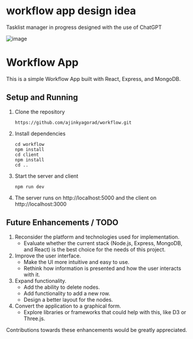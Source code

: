 # workflow app design idea
Tasklist manager in progress designed with the use of ChatGPT

![image](https://github.com/ajinkyagorad/workflow/assets/8968085/3bab0457-31e3-4c81-9503-ca23dae5a775)

# Workflow App

This is a simple Workflow App built with React, Express, and MongoDB.

## Setup and Running

1. Clone the repository
    ```
    https://github.com/ajinkyagorad/workflow.git
    ```

2. Install dependencies
    ```
    cd workflow
    npm install
    cd client
    npm install
    cd ..
    ```

3. Start the server and client
    ```
    npm run dev
    ```

4. The server runs on http://localhost:5000 and the client on http://localhost:3000


## Future Enhancements / TODO

1. Reconsider the platform and technologies used for implementation.
    - Evaluate whether the current stack (Node.js, Express, MongoDB, and React) is the best choice for the needs of this project.
2. Improve the user interface.
    - Make the UI more intuitive and easy to use.
    - Rethink how information is presented and how the user interacts with it.
3. Expand functionality.
    - Add the ability to delete nodes.
    - Add functionality to add a new row.
    - Design a better layout for the nodes.
4. Convert the application to a graphical form.
    - Explore libraries or frameworks that could help with this, like D3 or Three.js.

Contributions towards these enhancements would be greatly appreciated.
